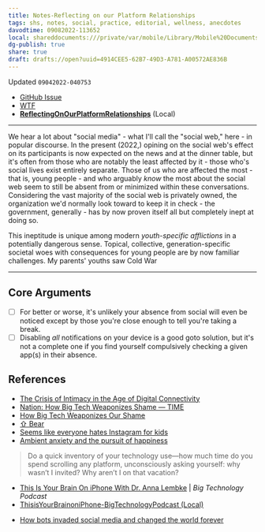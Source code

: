 ```yaml
---
title: Notes-Reflecting on our Platform Relationships
tags: shs, notes, social, practice, editorial, wellness, anecdotes
davodtime: 09082022-113652
local: shareddocuments:///private/var/mobile/Library/Mobile%20Documents/iCloud~md~obsidian/Documents/OBSHIDDIAN/drafts/4914CEE5-62B7-49D3-A781-A00572AE836B.md
dg-publish: true
share: true
draft: drafts://open?uuid=4914CEE5-62B7-49D3-A781-A00572AE836B
---
```

Updated `09042022-040753`

- [GitHub Issue](https://github.com/extratone/bilge/issues/339) 
- [WTF](https://davidblue.wtf/drafts/4914CEE5-62B7-49D3-A781-A00572AE836B.html)
- [**ReflectingOnOurPlatformRelationships**](shareddocuments:///private/var/mobile/Library/Mobile%20Documents/com~apple~CloudDocs/Essayist/ReflectingOnOurPlatformReleationships.essay) (Local)

---

We hear a lot about "social media" - what I'll call the "social web," here - in popular discourse. In the present (2022,) opining on the social web's effect on its participants is now expected on the news and at the dinner table, but it's often from those who are notably the least affected by it - those who's social lives exist entirely separate. Those of us who are affected the most - that is, young people - and who arguably *know* the most about the social web seem to still be absent from or minimized within these conversations. Considering the vast majority of the social web is privately owned, the organization we'd normally look toward to keep it in check - the government, generally - has by now proven itself all but completely inept at doing so.

This ineptitude is unique among modern *youth-specific afflictions* in a potentially dangerous sense. Topical, collective, generation-specific societal woes with consequences for young people are by now familiar challenges. My parents' youths saw Cold War 

---

## Core Arguments

- [ ] For better or worse, it's unlikely your absence from social will even be noticed except by those you're close enough to tell you're taking a break.
- [ ] Disabling *all* notifications on your device is a good goto solution, but it's not a complete one if you find yourself compulsively checking a given app(s) in their absence.

## References

- [The Crisis of Intimacy in the Age of Digital Connectivity](bear://x-callback-url/open-note?id=C0053CFC-0CCD-418A-A147-C1128FBFF870-14829-000001BEAFC53B07)
- [Nation: How Big Tech Weaponizes Shame — TIME](https://apple.news/Ay37vwlQpTouoqNWcrI2t-w)
- [How Big Tech Weaponizes Our Shame](https://time.com/6160241/how-big-tech-weaponizes-our-shame/)
- [⇧ Bear](bear://x-callback-url/open-note?id=3A63ED01-0CE4-4366-8CA1-32C10BD7F395-8426-000000D540C3E8C6)
- [Seems like everyone hates Instagram for kids](https://www.vox.com/recode/22385570/instagram-for-kids-youtube-facebook-messenger)
- [Ambient anxiety and the pursuit of happiness](https://jessiwrites.substack.com/p/ambient-anxiety-and-the-pursuit-of)

> Do a quick inventory of your technology use—how much time do you spend scrolling any platform, unconsciously asking yourself: why wasn’t I invited? Why aren’t I on that vacation?

- [This Is Your Brain On iPhone With Dr. Anna Lembke](https://pca.st/episode/70f57d1d-631e-47a8-bb7d-909eda33fe81) | *Big Technology Podcast*
- [ThisisYourBrainoniPhone-BigTechnologyPodcast (Local)](shareddocuments:///private/var/mobile/Library/Mobile%20Documents/com~apple~CloudDocs/Citation/Audio/ThisisYourBrainoniPhone-BigTechnologyPodcast.mp3)
<script async="" src="https://telegram.org/js/telegram-widget.js?1" data-telegram-post="extratone/12572" data-width="100%"></script>
- [How bots invaded social media and changed the world forever ](https://www.news-future.com/p/how-bots-invaded-social-media-and)